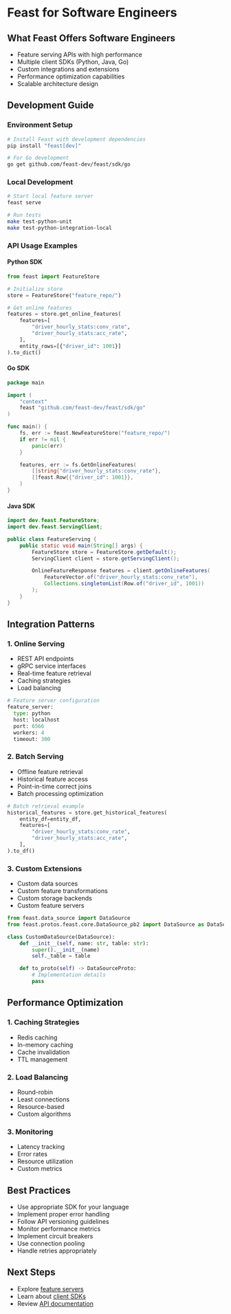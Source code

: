 # Feast for Software Engineers

## What Feast Offers Software Engineers
- Feature serving APIs with high performance
- Multiple client SDKs (Python, Java, Go)
- Custom integrations and extensions
- Performance optimization capabilities
- Scalable architecture design

## Development Guide

### Environment Setup
```bash
# Install Feast with development dependencies
pip install "feast[dev]"

# For Go development
go get github.com/feast-dev/feast/sdk/go
```

### Local Development
```bash
# Start local feature server
feast serve

# Run tests
make test-python-unit
make test-python-integration-local
```

### API Usage Examples

#### Python SDK
```python
from feast import FeatureStore

# Initialize store
store = FeatureStore("feature_repo/")

# Get online features
features = store.get_online_features(
    features=[
        "driver_hourly_stats:conv_rate",
        "driver_hourly_stats:acc_rate",
    ],
    entity_rows=[{"driver_id": 1001}]
).to_dict()
```

#### Go SDK
```go
package main

import (
    "context"
    feast "github.com/feast-dev/feast/sdk/go"
)

func main() {
    fs, err := feast.NewFeatureStore("feature_repo/")
    if err != nil {
        panic(err)
    }

    features, err := fs.GetOnlineFeatures(
        []string{"driver_hourly_stats:conv_rate"},
        []feast.Row{{"driver_id": 1001}},
    )
}
```

#### Java SDK
```java
import dev.feast.FeatureStore;
import dev.feast.ServingClient;

public class FeatureServing {
    public static void main(String[] args) {
        FeatureStore store = FeatureStore.getDefault();
        ServingClient client = store.getServingClient();

        OnlineFeatureResponse features = client.getOnlineFeatures(
            FeatureVector.of("driver_hourly_stats:conv_rate"),
            Collections.singletonList(Row.of("driver_id", 1001))
        );
    }
}
```

## Integration Patterns

### 1. Online Serving
- REST API endpoints
- gRPC service interfaces
- Real-time feature retrieval
- Caching strategies
- Load balancing

```python
# Feature server configuration
feature_server:
  type: python
  host: localhost
  port: 6566
  workers: 4
  timeout: 300
```

### 2. Batch Serving
- Offline feature retrieval
- Historical feature access
- Point-in-time correct joins
- Batch processing optimization

```python
# Batch retrieval example
historical_features = store.get_historical_features(
    entity_df=entity_df,
    features=[
        "driver_hourly_stats:conv_rate",
        "driver_hourly_stats:acc_rate",
    ],
).to_df()
```

### 3. Custom Extensions
- Custom data sources
- Custom feature transformations
- Custom storage backends
- Custom feature servers

```python
from feast.data_source import DataSource
from feast.protos.feast.core.DataSource_pb2 import DataSource as DataSourceProto

class CustomDataSource(DataSource):
    def __init__(self, name: str, table: str):
        super().__init__(name)
        self._table = table

    def to_proto(self) -> DataSourceProto:
        # Implementation details
        pass
```

## Performance Optimization

### 1. Caching Strategies
- Redis caching
- In-memory caching
- Cache invalidation
- TTL management

### 2. Load Balancing
- Round-robin
- Least connections
- Resource-based
- Custom algorithms

### 3. Monitoring
- Latency tracking
- Error rates
- Resource utilization
- Custom metrics

## Best Practices
- Use appropriate SDK for your language
- Implement proper error handling
- Follow API versioning guidelines
- Monitor performance metrics
- Implement circuit breakers
- Use connection pooling
- Handle retries appropriately

## Next Steps
- Explore [feature servers](../reference/feature-servers/README.md)
- Learn about [client SDKs](../reference/client-libraries.md)
- Review [API documentation](../reference/api.md)

